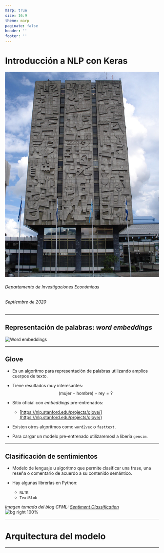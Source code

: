 ```yaml
---
marp: true
size: 16:9
theme: marp
paginate: false
header: ''
footer: ''
---
```


<!-- 
_header: ''
_footer: ''
_paginate: false
-->

# Introducción a NLP con Keras

![bg right](../Keras/images/BG.jpg)


###### Departamento de Investigaciones Económicas
###### Septiembre de 2020

---

## Representación de palabras: *word embeddings*

![Word embeddings](https://miro.medium.com/max/875/1*sAJdxEsDjsPMioHyzlN3_A.png)
<!-- Imagen tomada del blog de Hariom Gautam, Word embedding: basics: https://medium.com/@hari4om/word-embedding-d816f643140 -->

---

## Glove 

- Es un algoritmo para representación de palabras utilizando amplios cuerpos de texto. 
- Tiene resultados muy interesantes: 
$$ (\text{mujer} - \text{hombre}) + \text{rey} = \text{?} $$
- Sitio oficial con *embeddings* pre-entrenados: 
  - [https://nlp.stanford.edu/projects/glove/](https://nlp.stanford.edu/projects/glove/)
  
- Existen otros algoritmos como `word2vec` o `fasttext`.
- Para cargar un modelo pre-entrenado utilizaremosl a libería `gensim`.
  
<!-- ---

## Aplicaciones de los modelos de secuencias

![](../Keras/images/2020-08-26-21-40-20.png)
*Imagen tomada del curso de [Sequence Models](https://www.coursera.org/learn/nlp-sequence-models/lecture/0h7gT/why-sequence-models) de Andrew Ng en Coursera* -->

--- 

## Clasificación de sentimientos 

- Modelo de lenguaje u algoritmo que permite clasificar una frase, una reseña o comentario de acuerdo a su contenido semántico. 

- Hay algunas librerías en Python: 
  - `NLTK`
  - `TextBlob`
  
*Imagen tomada del blog CFML: [Sentiment Classification](https://cfml.se/blog/sentiment_classification/)*  
![bg right 100%](https://cfml.se/img/blog/sentiment_classification/top_img.png)


--- 
# Arquitectura del modelo 

---

<!-- Explicación del modelo a implementar con unidades LSTM -->